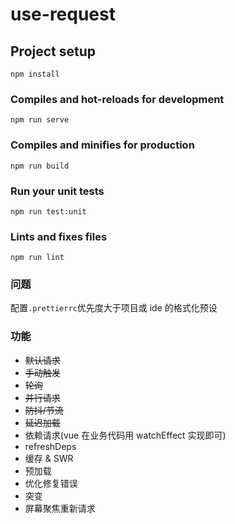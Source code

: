 # use-request

## Project setup

```
npm install
```

### Compiles and hot-reloads for development

```
npm run serve
```

### Compiles and minifies for production

```
npm run build
```

### Run your unit tests

```
npm run test:unit
```

### Lints and fixes files

```
npm run lint
```

### 问题

配置`.prettierrc`优先度大于项目或 ide 的格式化预设

### 功能

- ~~默认请求~~
- ~~手动触发~~
- ~~轮询~~
- ~~并行请求~~
- ~~防抖/节流~~
- ~~延迟加载~~
- 依赖请求(vue 在业务代码用 watchEffect 实现即可)
- refreshDeps
- 缓存 & SWR
- 预加载
- 优化修复错误
- 突变
- 屏幕聚焦重新请求
